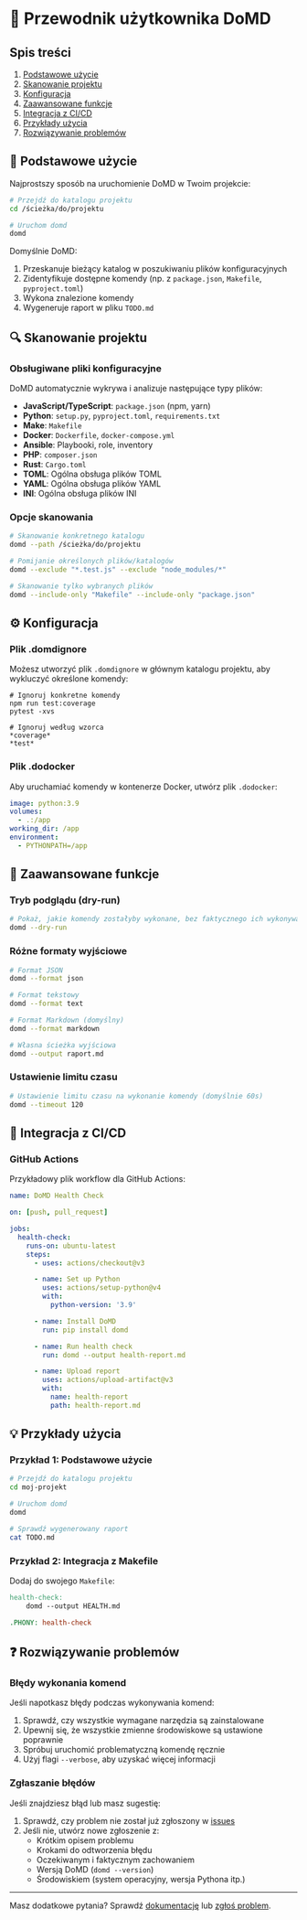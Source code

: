 # 🚀 Przewodnik użytkownika DoMD

## Spis treści
1. [Podstawowe użycie](#-podstawowe-użycie)
2. [Skanowanie projektu](#-skanowanie-projektu)
3. [Konfiguracja](#-konfiguracja)
4. [Zaawansowane funkcje](#-zaawansowane-funkcje)
5. [Integracja z CI/CD](#-integracja-z-cicd)
6. [Przykłady użycia](#-przykłady-użycia)
7. [Rozwiązywanie problemów](#-rozwiązywanie-problemów)

## 🏁 Podstawowe użycie

Najprostszy sposób na uruchomienie DoMD w Twoim projekcie:

```bash
# Przejdź do katalogu projektu
cd /ścieżka/do/projektu

# Uruchom domd
domd
```

Domyślnie DoMD:
1. Przeskanuje bieżący katalog w poszukiwaniu plików konfiguracyjnych
2. Zidentyfikuje dostępne komendy (np. z `package.json`, `Makefile`, `pyproject.toml`)
3. Wykona znalezione komendy
4. Wygeneruje raport w pliku `TODO.md`

## 🔍 Skanowanie projektu

### Obsługiwane pliki konfiguracyjne

DoMD automatycznie wykrywa i analizuje następujące typy plików:

- **JavaScript/TypeScript**: `package.json` (npm, yarn)
- **Python**: `setup.py`, `pyproject.toml`, `requirements.txt`
- **Make**: `Makefile`
- **Docker**: `Dockerfile`, `docker-compose.yml`
- **Ansible**: Playbooki, role, inventory
- **PHP**: `composer.json`
- **Rust**: `Cargo.toml`
- **TOML**: Ogólna obsługa plików TOML
- **YAML**: Ogólna obsługa plików YAML
- **INI**: Ogólna obsługa plików INI

### Opcje skanowania

```bash
# Skanowanie konkretnego katalogu
domd --path /ścieżka/do/projektu

# Pomijanie określonych plików/katalogów
domd --exclude "*.test.js" --exclude "node_modules/*"

# Skanowanie tylko wybranych plików
domd --include-only "Makefile" --include-only "package.json"
```

## ⚙️ Konfiguracja

### Plik .domdignore

Możesz utworzyć plik `.domdignore` w głównym katalogu projektu, aby wykluczyć określone komendy:

```
# Ignoruj konkretne komendy
npm run test:coverage
pytest -xvs

# Ignoruj według wzorca
*coverage*
*test*
```

### Plik .dodocker

Aby uruchamiać komendy w kontenerze Docker, utwórz plik `.dodocker`:

```yaml
image: python:3.9
volumes:
  - .:/app
working_dir: /app
environment:
  - PYTHONPATH=/app
```

## 🚀 Zaawansowane funkcje

### Tryb podglądu (dry-run)

```bash
# Pokaż, jakie komendy zostałyby wykonane, bez faktycznego ich wykonywania
domd --dry-run
```

### Różne formaty wyjściowe

```bash
# Format JSON
domd --format json

# Format tekstowy
domd --format text

# Format Markdown (domyślny)
domd --format markdown

# Własna ścieżka wyjściowa
domd --output raport.md
```

### Ustawienie limitu czasu

```bash
# Ustawienie limitu czasu na wykonanie komendy (domyślnie 60s)
domd --timeout 120
```

## 🤖 Integracja z CI/CD

### GitHub Actions

Przykładowy plik workflow dla GitHub Actions:

```yaml
name: DoMD Health Check

on: [push, pull_request]

jobs:
  health-check:
    runs-on: ubuntu-latest
    steps:
      - uses: actions/checkout@v3

      - name: Set up Python
        uses: actions/setup-python@v4
        with:
          python-version: '3.9'

      - name: Install DoMD
        run: pip install domd

      - name: Run health check
        run: domd --output health-report.md

      - name: Upload report
        uses: actions/upload-artifact@v3
        with:
          name: health-report
          path: health-report.md
```

## 💡 Przykłady użycia

### Przykład 1: Podstawowe użycie

```bash
# Przejdź do katalogu projektu
cd moj-projekt

# Uruchom domd
domd

# Sprawdź wygenerowany raport
cat TODO.md
```

### Przykład 2: Integracja z Makefile

Dodaj do swojego `Makefile`:

```makefile
health-check:
	domd --output HEALTH.md

.PHONY: health-check
```

## ❓ Rozwiązywanie problemów

### Błędy wykonania komend

Jeśli napotkasz błędy podczas wykonywania komend:

1. Sprawdź, czy wszystkie wymagane narzędzia są zainstalowane
2. Upewnij się, że wszystkie zmienne środowiskowe są ustawione poprawnie
3. Spróbuj uruchomić problematyczną komendę ręcznie
4. Użyj flagi `--verbose`, aby uzyskać więcej informacji

### Zgłaszanie błędów

Jeśli znajdziesz błąd lub masz sugestię:

1. Sprawdź, czy problem nie został już zgłoszony w [issues](https://github.com/wronai/domd/issues)
2. Jeśli nie, utwórz nowe zgłoszenie z:
   - Krótkim opisem problemu
   - Krokami do odtworzenia błędu
   - Oczekiwanym i faktycznym zachowaniem
   - Wersją DoMD (`domd --version`)
   - Środowiskiem (system operacyjny, wersja Pythona itp.)

---

Masz dodatkowe pytania? Sprawdź [dokumentację](https://domd.readthedocs.io/) lub [zgłoś problem](https://github.com/wronai/domd/issues).
